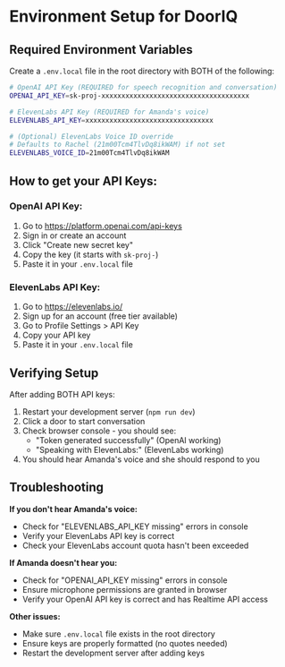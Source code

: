 # Environment Setup for DoorIQ

## Required Environment Variables

Create a `.env.local` file in the root directory with BOTH of the following:

```bash
# OpenAI API Key (REQUIRED for speech recognition and conversation)
OPENAI_API_KEY=sk-proj-xxxxxxxxxxxxxxxxxxxxxxxxxxxxxxxxxxxxx

# ElevenLabs API Key (REQUIRED for Amanda's voice)
ELEVENLABS_API_KEY=xxxxxxxxxxxxxxxxxxxxxxxxxxxxxxxx

# (Optional) ElevenLabs Voice ID override
# Defaults to Rachel (21m00Tcm4TlvDq8ikWAM) if not set
ELEVENLABS_VOICE_ID=21m00Tcm4TlvDq8ikWAM
```

## How to get your API Keys:

### OpenAI API Key:
1. Go to https://platform.openai.com/api-keys
2. Sign in or create an account
3. Click "Create new secret key"
4. Copy the key (it starts with `sk-proj-`)
5. Paste it in your `.env.local` file

### ElevenLabs API Key:
1. Go to https://elevenlabs.io/
2. Sign up for an account (free tier available)
3. Go to Profile Settings > API Key
4. Copy your API key
5. Paste it in your `.env.local` file

## Verifying Setup

After adding BOTH API keys:
1. Restart your development server (`npm run dev`)
2. Click a door to start conversation
3. Check browser console - you should see:
   - "Token generated successfully" (OpenAI working)
   - "Speaking with ElevenLabs:" (ElevenLabs working)
4. You should hear Amanda's voice and she should respond to you

## Troubleshooting

**If you don't hear Amanda's voice:**
- Check for "ELEVENLABS_API_KEY missing" errors in console
- Verify your ElevenLabs API key is correct
- Check your ElevenLabs account quota hasn't been exceeded

**If Amanda doesn't hear you:**
- Check for "OPENAI_API_KEY missing" errors in console
- Ensure microphone permissions are granted in browser
- Verify your OpenAI API key is correct and has Realtime API access

**Other issues:**
- Make sure `.env.local` file exists in the root directory
- Ensure keys are properly formatted (no quotes needed)
- Restart the development server after adding keys
